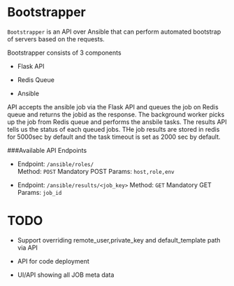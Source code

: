 Bootstrapper
===========

`Bootstrapper` is an API over Ansible that can perform automated bootstrap of servers based on the requests.

Bootstrapper consists of 3 components

 * Flask API

 * Redis Queue

 * Ansible


API accepts the ansible job via the Flask API and queues the job on Redis queue and returns the jobid as the response. The background worker picks up the job from Redis queue and performs the ansbile tasks. The results API tells us the status of each queued jobs. THe job results are stored in redis for 5000sec by default and the task timeout is set as 2000 sec by default.


###Available API Endpoints

  * Endpoint: `/ansible/roles/`  
    Method: `POST`
    Mandatory POST Params: `host,role,env`


  * Endpoint: `/ansible/results/<job_key>`
    Method: `GET`
    Mandatory GET Params: `job_id`


TODO
====

  * Support overriding remote_user,private_key and default_template path via API
 
  * API for code deployment

  * UI/API showing all JOB meta data
